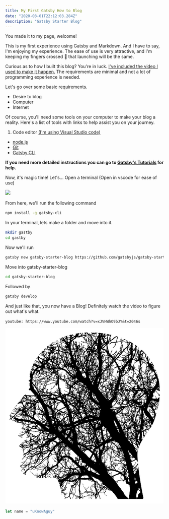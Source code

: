```yaml
---
title: My First Gatsby How to Blog
date: "2020-03-01T22:12:03.284Z"
description: "Gatsby Starter Blog"
---
```

You made it to my page, welcome! 

This is my first experience using Gatsby and Markdown. And I have to say, I'm enjoying my experience. The ease of use is very attractive, and I'm keeping my fingers crossed 🤞 that launching will be the same.

Curious as to how I built this blog? You're in luck. [I've included the video I used to make it happen.](#abcd) The requirements are minimal and not a lot of programming experience is needed. 

Let's go over some basic requirements.
- Desire to blog
- Computer
- Internet

Of course, you'll need some tools on your computer to make your blog a reality. Here's a list of tools with links to help assist you on your journey.
1. Code editor [(I'm using Visual Studio code)](https://code.visualstudio.com/Download) 
- [node.js](https://nodejs.org/) 
- [Git](https://www.atlassian.com/git/tutorials/install-git) 
- [Gatsby CLI](https://www.gatsbyjs.org/docs/quick-start/)

**If you need more detailed instructions you can go to [Gatsby's Tutorials](https://www.gatsbyjs.org/tutorial/part-zero/) for help.** 

Now, it's magic time! Let's... 
Open a terminal (Open in vscode for ease of use)
  
<Image
  src='./capture.png'
/>

From here, we'll run the following command
```bash
npm install -g gatsby-cli
```

In your terminal, lets make a folder and move into it.
```bash
mkdir gastby
cd gastby
```
Now we'll run
```bash
gatsby new gatsby-starter-blog https://github.com/gatsbyjs/gatsby-starter-blog
```
Move into gatsby-starter-blog
```bash
cd gatsby-starter-blog
```
Followed by
```bash
gatsby develop
```

And just like that, you now have a Blog! Definitely watch the video to figure out what's what.    

<a name="abcd">`youtube: https://www.youtube.com/watch?v=xJVHWhO9bJY&t=2046s`</a>


![A picture I found on the internet](./connect.svg)

```javascript
let name = "uKnowAguy"
```


